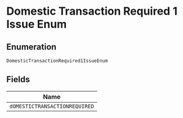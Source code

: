 
# Domestic Transaction Required 1 Issue Enum

## Enumeration

`DomesticTransactionRequired1IssueEnum`

## Fields

| Name |
|  --- |
| `dOMESTICTRANSACTIONREQUIRED` |

